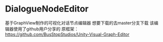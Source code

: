 # DialogueNodeEditor
基于GraphView制作的可视化对话节点编辑器
想要下载的去master分支下载
该编辑器使用了github用户分享的
原框架：https://github.com/BusStopStudios/Unity-Visual-Graph-Editor
